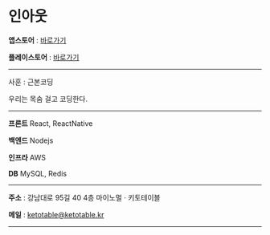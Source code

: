 # 인아웃

**앱스토어** : [바로가기](https://apps.apple.com/kr/app/id1599210729)

**플레이스토어** : [바로가기](https://play.google.com/store/apps/details?id=com.taejinketo.inout_webview)

---

사훈 : 근본코딩

우리는 목숨 걸고 코딩한다.

---

**프론트** React, ReactNative

**백엔드** Nodejs

**인프라** AWS

**DB** MySQL, Redis

---

**주소** : 강남대로 95길 40 4층 마이노멀 · 키토테이블

**메일** : ketotable@ketotable.kr

---
